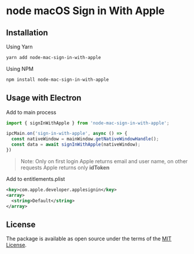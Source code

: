 # node macOS Sign in With Apple

## Installation

Using Yarn
```sh
yarn add node-mac-sign-in-with-apple
```

Using NPM

```sh
npm install node-mac-sign-in-with-apple
```

## Usage with Electron

Add to main process

```js
import { signInWithApple } from 'node-mac-sign-in-with-apple';

ipcMain.on('sign-in-with-apple', async () => {
  const nativeWindow = mainWindow.getNativeWindowHandle();
  const data = await signInWithApple(nativeWindow);
})
```

> Note: Only on first login Apple returns email and user name, on other requests
> Apple returns only **idToken**


Add to entitlements.plist

```xml
<key>com.apple.developer.applesignin</key>
<array>
  <string>Default</string>
</array>
```

## License

The package is available as open source under the terms of the [MIT License](https://opensource.org/licenses/MIT).
